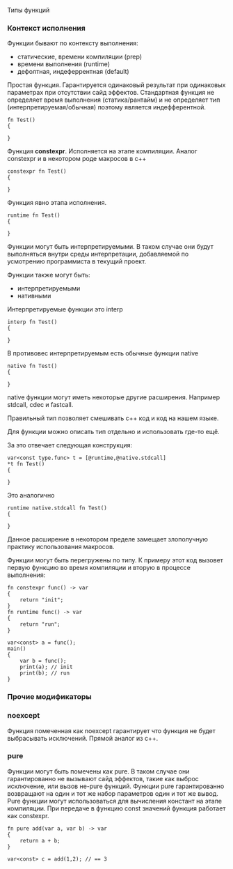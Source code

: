 Типы функций

### Контекст исполнения

Функции бывают по контексту выполнения:

- статические, времени компиляции (prep)
- времени выполнения (runtime)
- дефолтная, индеферрентная (default)

Простая функция. Гарантируется одинаковый результат при одинаковых параметрах при отсутствии сайд эффектов. Стандартная функция не определяет время выполнения (статика/рантайм) и не определяет тип (интерпретируемая/обычная) поэтому является индефферентной.

```
fn Test()
{

}
```

Функция **constexpr**. Исполняется на этапе компиляции. Аналог constexpr и в некотором роде макросов в с++

```
constexpr fn Test()
{

}
```

Функция явно этапа исполнения.

```
runtime fn Test()
{

}
```

Функции могут быть интерпретируемыми. В таком случае они будут выполняться внутри среды интерпретации, добавляемой по усмотрению программиста в текущий проект.

Функции также могут быть:

- интерпретируемыми
- нативными

Интерпретируемые функции это interp

```
interp fn Test()
{

}
```

В противовес интерпретируемым есть обычные функции native

```
native fn Test()
{

}
```

native функции могут иметь некоторые другие расширения. Например stdcall, cdec и fastcall.

Правильный тип позволяет смешивать c++ код и код на нашем языке.

Для функции можно описать тип отдельно и использовать где-то ещё.

За это отвечает следующая конструкция:

```
var<const type.func> t = [@runtime,@native.stdcall]
*t fn Test()
{

}
```

Это аналогично

```
runtime native.stdcall fn Test()
{

}
```

Данное расширение в некотором пределе замещает злополучную практику использования макросов.

Функции могут быть перегружены по типу. К примеру этот код вызовет
первую функцию во время компиляции и вторую в процессе выполнения:
```
fn constexpr func() -> var
{
    return "init";
}
fn runtime func() -> var
{
    return "run";
}

var<const> a = func();
main()
{
    var b = func();
    print(a); // init
    print(b); // run
}
```
 
### Прочие модификаторы

### noexcept
Функция помеченная как noexcept гарантирует что функция не будет выбрасывать исключений. Прямой аналог из c++.

### pure
Функции могут быть помечены как pure. В таком случае они гарантированно не вызывают сайд эффектов, такие как выброс исключение, или вызов не-pure функций.
Функции pure гарантированно возвращают на один и тот же набор параметров один и тот же вывод.
Pure функции могут использоваться для вычисления констант на этапе компиляции. При передаче в функцию const значений функция работает как constexpr.
```
fn pure add(var a, var b) -> var
{
    return a + b;
}

var<const> c = add(1,2); // == 3
```

